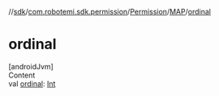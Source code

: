 //[sdk](../../../../index.md)/[com.robotemi.sdk.permission](../../index.md)/[Permission](../index.md)/[MAP](index.md)/[ordinal](ordinal.md)



# ordinal  
[androidJvm]  
Content  
val [ordinal](ordinal.md): [Int](https://kotlinlang.org/api/latest/jvm/stdlib/kotlin/-int/index.html)  



